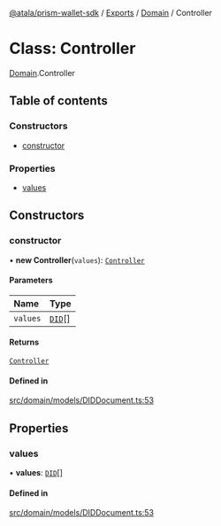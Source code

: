 [@atala/prism-wallet-sdk](../README.md) / [Exports](../modules.md) / [Domain](../modules/Domain.md) / Controller

# Class: Controller

[Domain](../modules/Domain.md).Controller

## Table of contents

### Constructors

- [constructor](Domain.Controller.md#constructor)

### Properties

- [values](Domain.Controller.md#values)

## Constructors

### constructor

• **new Controller**(`values`): [`Controller`](Domain.Controller.md)

#### Parameters

| Name | Type |
| :------ | :------ |
| `values` | [`DID`](Domain.DID.md)[] |

#### Returns

[`Controller`](Domain.Controller.md)

#### Defined in

[src/domain/models/DIDDocument.ts:53](https://github.com/input-output-hk/atala-prism-wallet-sdk-ts/blob/47ec1c8/src/domain/models/DIDDocument.ts#L53)

## Properties

### values

• **values**: [`DID`](Domain.DID.md)[]

#### Defined in

[src/domain/models/DIDDocument.ts:53](https://github.com/input-output-hk/atala-prism-wallet-sdk-ts/blob/47ec1c8/src/domain/models/DIDDocument.ts#L53)
